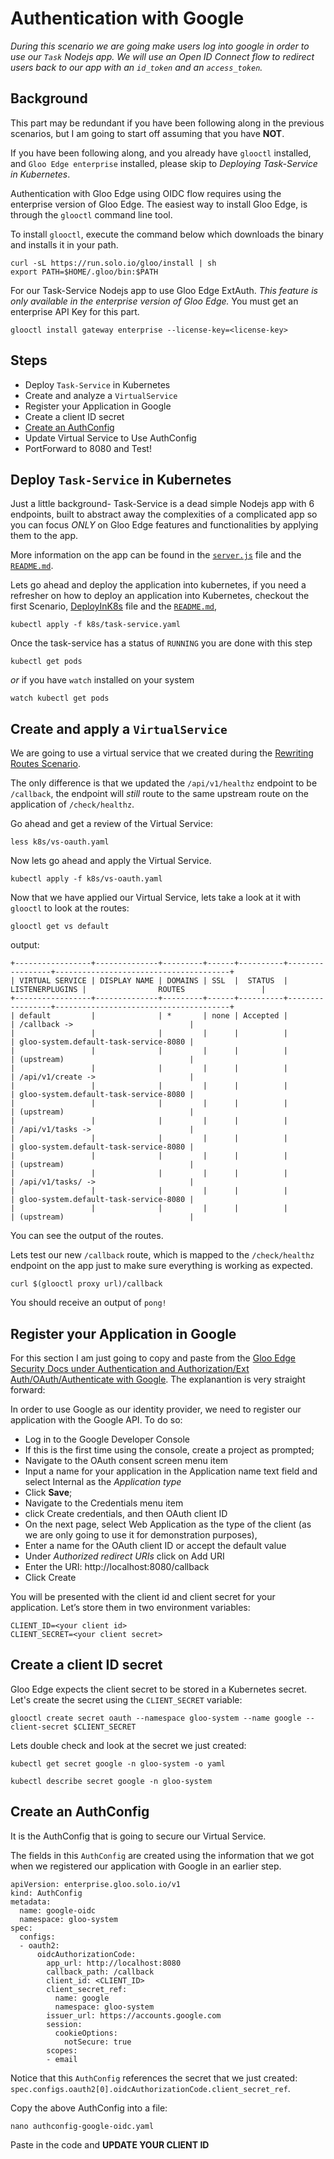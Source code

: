 # Authentication with Google      
_During this scenario we are going make users log into google in order to use our `Task` Nodejs app. We will use an Open ID Connect flow to redirect users back to our app with an `id_token` and an `access_token`._


## Background
This part may be redundant if you have been following along in the previous scenarios, but I am going to start off assuming that you have **NOT**. 

If you have been following along, and you already have `glooctl` installed, and `Gloo Edge enterprise` installed, please skip to *Deploying Task-Service in Kubernetes*.

Authentication with Gloo Edge using OIDC flow requires using the enterprise version of Gloo Edge. 
The easiest way to install Gloo Edge, is through the `glooctl` command line tool.

To install `glooctl`, execute the command below which downloads the binary and installs it in your path.

```
curl -sL https://run.solo.io/gloo/install | sh
export PATH=$HOME/.gloo/bin:$PATH
```

For our Task-Service Nodejs app to use Gloo Edge ExtAuth. _This feature is only available in the enterprise version of Gloo Edge._ You must get an enterprise API Key for this part.

```
glooctl install gateway enterprise --license-key=<license-key>
```

## Steps
- Deploy `Task-Service` in Kubernetes
- Create and analyze a `VirtualService`
- Register your Application in Google
- Create a client ID secret
- [Create an AuthConfig](#create-an-authconfig)
- Update Virtual Service to Use AuthConfig
- PortForward to 8080 and Test!

## Deploy `Task-Service` in Kubernetes
Just a little background- Task-Service is a dead simple Nodejs app with 6 endpoints, built to abstract away the complexities of a complicated app so you can focus _ONLY_ on Gloo Edge features and functionalities by applying them to the app.

More information on the app can be found in the [`server.js`](https://github.com/cmwylie19/task-service/blob/master/server.js) file and the [`README.md`](https://github.com/cmwylie19/task-service/blob/master/README.md).

Lets go ahead and deploy the application into kubernetes, if you need a refresher on how to deploy an application into Kubernetes, checkout the first Scenario, [DeployInK8s](https://github.com/cmwylie19/task-service/blob/master/Scenarios/DeployInK8s.md) file and the [`README.md`](https://github.com/cmwylie19/task-service/blob/master/README.md), 
```
kubectl apply -f k8s/task-service.yaml
```

Once the task-service has a status of `RUNNING` you are done with this step
```
kubectl get pods
```
_or_ if you have `watch` installed on your system
```
watch kubectl get pods
```

## Create and apply a `VirtualService`
We are going to use a virtual service that we created during the [Rewriting Routes Scenario](https://github.com/cmwylie19/task-service/blob/master/Scenarios/TrafficManagement-RewriteRoutes.md).

The only difference is that we updated the `/api/v1/healthz` endpoint to be `/callback`, the endpoint will _still_ route to the same upstream route on the application of `/check/healthz`.

Go ahead and get a review of the Virtual Service:
```
less k8s/vs-oauth.yaml
```

Now lets go ahead and apply the Virtual Service.
```
kubectl apply -f k8s/vs-oauth.yaml
```

Now that we have applied our Virtual Service, lets take a look at it with `glooctl` to look at the routes:
```
glooctl get vs default
```

output:
```
+-----------------+--------------+---------+------+----------+-----------------+---------------------------------------+
| VIRTUAL SERVICE | DISPLAY NAME | DOMAINS | SSL  |  STATUS  | LISTENERPLUGINS |                ROUTES                 |
+-----------------+--------------+---------+------+----------+-----------------+---------------------------------------+
| default         |              | *       | none | Accepted |                 | /callback ->                          |
|                 |              |         |      |          |                 | gloo-system.default-task-service-8080 |
|                 |              |         |      |          |                 | (upstream)                            |
|                 |              |         |      |          |                 | /api/v1/create ->                     |
|                 |              |         |      |          |                 | gloo-system.default-task-service-8080 |
|                 |              |         |      |          |                 | (upstream)                            |
|                 |              |         |      |          |                 | /api/v1/tasks ->                      |
|                 |              |         |      |          |                 | gloo-system.default-task-service-8080 |
|                 |              |         |      |          |                 | (upstream)                            |
|                 |              |         |      |          |                 | /api/v1/tasks/ ->                     |
|                 |              |         |      |          |                 | gloo-system.default-task-service-8080 |
|                 |              |         |      |          |                 | (upstream)                            |
```

You can see the output of the routes.

Lets test our new `/callback` route, which is mapped to the `/check/healthz` endpoint on the app just to make sure everything is working as expected.

```
curl $(glooctl proxy url)/callback
```

You should receive an output of `pong!`

## Register your Application in Google
For this section I am just going to copy and paste from the [Gloo Edge Security Docs under Authentication and Authorization/Ext Auth/OAuth/Authenticate with Google](https://docs.solo.io/gloo-edge/latest/guides/security/auth/extauth/oauth/google/). The explanantion is very straight forward:

In order to use Google as our identity provider, we need to register our application with the Google API. To do so:

- Log in to the Google Developer Console
- If this is the first time using the console, create a project as prompted;
- Navigate to the OAuth consent screen menu item
- Input a name for your application in the Application name text field and select Internal as the _Application type_
- Click **Save**;
- Navigate to the Credentials menu item
- click Create credentials, and then OAuth client ID
- On the next page, select Web Application as the type of the client (as we are only going to use it for demonstration purposes),
- Enter a name for the OAuth client ID or accept the default value
- Under _Authorized redirect URIs_ click on Add URI
- Enter the URI: http://localhost:8080/callback
- Click Create

You will be presented with the client id and client secret for your application. Let’s store them in two environment variables:

```
CLIENT_ID=<your client id>
CLIENT_SECRET=<your client secret>
```

## Create a client ID secret
Gloo Edge expects the client secret  to be stored in a Kubernetes secret. Let's create the secret using the `CLIENT_SECRET` variable:
```
glooctl create secret oauth --namespace gloo-system --name google --client-secret $CLIENT_SECRET
```

Lets double check and look at the secret we just created:
```
kubectl get secret google -n gloo-system -o yaml
```

```
kubectl describe secret google -n gloo-system 
```

## Create an AuthConfig
It is the AuthConfig that is going to secure our Virtual Service.

The fields in this `AuthConfig` are created using the information that we got when we registered our application with Google in an earlier step.

```
apiVersion: enterprise.gloo.solo.io/v1
kind: AuthConfig
metadata:
  name: google-oidc
  namespace: gloo-system
spec:
  configs:
  - oauth2:
      oidcAuthorizationCode:
        app_url: http://localhost:8080
        callback_path: /callback
        client_id: <CLIENT_ID>
        client_secret_ref:
          name: google
          namespace: gloo-system
        issuer_url: https://accounts.google.com
        session:
          cookieOptions:
            notSecure: true
        scopes:
        - email
```

Notice that this `AuthConfig` references the secret that we just created: `spec.configs.oauth2[0].oidcAuthorizationCode.client_secret_ref`.

Copy the above AuthConfig into a file:
```
nano authconfig-google-oidc.yaml
```
Paste in the code and **UPDATE YOUR CLIENT ID**